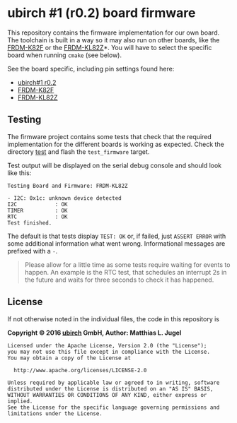 # ubirch #1 (r0.2) board firmware

This repository contains the firmware implementation for our own board. The toolchain
is built in a way so it may also run on other boards, like the [FRDM-K82F](http://www.nxp.com/products/software-and-tools/run-time-software/kinetis-software-and-tools/ides-for-kinetis-mcus/freescale-freedom-development-platform-for-kinetis-k82-k81-and-k80-mcus:FRDM-K82F)
or the [FRDM-KL82Z](http://www.nxp.com/products/software-and-tools/hardware-development-tools/freedom-development-boards/freedom-development-board-for-kinetis-ultra-low-power-kl82-mcus:FRDM-KL82Z?fsrch=1&sr=1&pageNum=1)*.
You will have to select the specific board when running ```cmake``` (see below).

See the board specific, including pin settings found here:

* [ubirch#1 r0.2](board/ubirch1r02)
* [FRDM-K82F](board/frdm_k82f)
* [FRDM-KL82Z](board/frdm_kl82z)

## Testing

The firmware project contains some tests that check that the required implementation
for the different boards is working as expected. Check the directory [test](test) and flash
the `test_firmware` target.

Test output will be displayed on the serial debug console and should look like this:

```
Testing Board and Firmware: FRDM-KL82Z

- I2C: 0x1c: unknown device detected
I2C            : OK
TIMER          : OK
RTC            : OK
Test finished.
```

The default is that tests display `TEST: OK` or, if failed, just `ASSERT ERROR` with some
additional information what went wrong. Informational messages are prefixed with a `-`.

> Please allow for a little time as some tests require waiting for events to happen. An example is
> the RTC test, that schedules an interrupt 2s in the future and waits for
> three seconds to check it has happened.

## License

If not otherwise noted in the individual files, the code in this repository is

__Copyright &copy; 2016 [ubirch](http://ubirch.com) GmbH, Author: Matthias L. Jugel__

```
Licensed under the Apache License, Version 2.0 (the "License");
you may not use this file except in compliance with the License.
You may obtain a copy of the License at

  http://www.apache.org/licenses/LICENSE-2.0

Unless required by applicable law or agreed to in writing, software
distributed under the License is distributed on an "AS IS" BASIS,
WITHOUT WARRANTIES OR CONDITIONS OF ANY KIND, either express or implied.
See the License for the specific language governing permissions and
limitations under the License.
```
